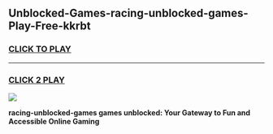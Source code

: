 
## Unblocked-Games-racing-unblocked-games-Play-Free-kkrbt
<h3>
<a href="https://premium76.site?title=racing-unblocked-games&ref=10A">CLICK TO PLAY</a></h3>
<hr>

<h3>
<a href="https://premium76.site?title=racing-unblocked-games&ref=10A">CLICK 2 PLAY</a>
  
</h3>

<a href="https://premium76.site?title=racing-unblocked-games&ref=10A"><img src="https://clearcache.store/games.png"></a>


**racing-unblocked-games games unblocked: Your Gateway to Fun and Accessible Online Gaming**
